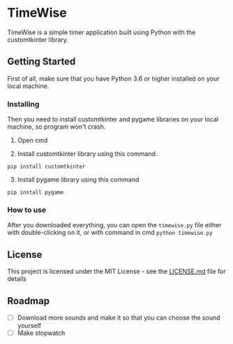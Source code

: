 # TimeWise

TimeWise is a simple timer application built using Python with the customtkinter library.

## Getting Started

First of all, make sure that you have Python 3.6 or higher installed on your local machine.

### Installing

Then you need to install customtkinter and pygame libraries on your local machine, so program won't crash.

1. Open cmd

2. Install customtkinter library using this command.
```
pip install customtkinter
```

3. Install pygame library using this command

```
pip install pygame
```

### How to use

After you downloaded everything, you can open the `timewise.py` file either with double-clicking on it, or with command in cmd
`python timewise.py`

## License

This project is licensed under the MIT License - see the [LICENSE.md](LICENSE.md) file for details

## Roadmap
 - [ ] Download more sounds and make it so that you can choose the sound yourself 
 - [ ] Make stopwatch
